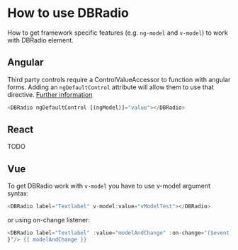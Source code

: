 # How to use DBRadio

How to get framework specific features (e.g. `ng-model` and `v-model`) to work with DBRadio element.

## Angular

Third party controls require a ControlValueAccessor to function with angular forms. Adding an `ngDefaultControl` attribute will allow them to use that directive.
[Further information](https://stackoverflow.com/a/46465959)

```ts
<DBRadio ngDefaultControl [(ngModel)]="value"></DBRadio>
```

## React

TODO

## Vue

To get DBRadio work with `v-model` you have to use v-model argument syntax:

```ts
<DBRadio label="Textlabel" v-model:value="vModelTest"></DBRadio>
```

or using on-change listener:

```ts
<DBRadio label="Textlabel" :value="modelAndChange" :on-change="($event) => { modelAndChange = $event.target.value;
}"/> {{ modelAndChange }}
```
